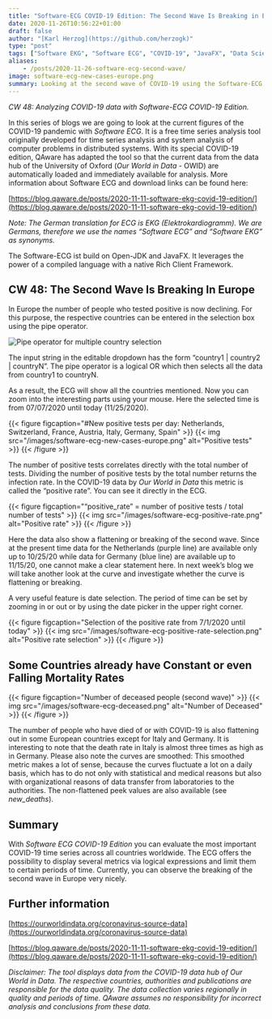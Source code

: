```yaml
---
title: "Software-ECG COVID-19 Edition: The Second Wave Is Breaking in Europe"
date: 2020-11-26T10:56:22+01:00
draft: false
author: "[Karl Herzog](https://github.com/herzogk)"
type: "post"
tags: ["Software EKG", "Software ECG", "COVID-19", "JavaFX", "Data Science", "Data Analytics"]
aliases:
    - /posts/2020-11-26-software-ecg-second-wave/
image: software-ecg-new-cases-europe.png
summary: Looking at the second wave of COVID-19 using the Software-ECG.
---
```


*CW 48: Analyzing COVID-19 data with Software-ECG COVID-19 Edition.*

In this series of blogs we are going to look at the current figures of the COVID-19 pandemic with *Software ECG*. It is a free time series analysis tool originally developed for time series analysis and system analysis of computer problems in distributed systems. With its special COVID-19 edition, QAware has adapted the tool so that the current data from the data hub of the University of Oxford (*Our World in Data* - OWID) are automatically loaded and immediately available for analysis. More information about Software ECG and download links can be found here:

[https://blog.qaware.de/posts/2020-11-11-software-ekg-covid-19-edition/](https://blog.qaware.de/posts/2020-11-11-software-ekg-covid-19-edition/)

*Note: The German translation for ECG is EKG (Elektrokardiogramm). We are Germans, therefore we use the names “Software ECG” and “Software EKG” as synonyms.*

The Software-ECG ist build on Open-JDK and JavaFX. It leverages the power of a compiled language with a native Rich Client Framework.

## CW 48: The Second Wave Is Breaking In Europe
In Europe the number of people who tested positive is now declining. For this purpose, the respective countries can be entered in the selection box using the pipe operator.

![Pipe operator for multiple country selection](/images/software-ecg-multiple-country-selection.png)  

The input string in the editable dropdown has the form “country1 | country2 | countryN”. The pipe operator is a logical OR which then selects all the data from country1 to countryN.

As a result, the ECG will show all the countries mentioned. Now you can zoom into the interesting parts using your mouse. Here the selected time is from 07/07/2020 until today (11/25/2020).

{{< figure figcaption="#New positive tests per day: Netherlands, Switzerland, France, Austria, Italy, Germany, Spain" >}}
  {{< img src="/images/software-ecg-new-cases-europe.png" alt="Positive tests" >}}
{{< /figure >}}

The number of positive tests correlates directly with the total number of tests. Dividing the number of positive tests by the total number returns the infection rate. In the COVID-19 data by *Our World in Data* this metric is called the “positive rate”. You can see it directly in the ECG.

{{< figure figcaption="“positive_rate” = number of positive tests / total number of tests" >}}
  {{< img src="/images/software-ecg-positive-rate.png" alt="Positive rate" >}}
{{< /figure >}}

Here the data also show a flattening or breaking of the second wave. Since at the present time data for the Netherlands (purple line) are available only up to 10/25/20 while data for Germany (blue line) are available up to 11/15/20, one cannot make a clear statement here. In next week’s blog we will take another look at the curve and investigate whether the curve is flattening or breaking.

A very useful feature is date selection. The period of time can be set by zooming in or out or by using the date picker in the upper right corner.

{{< figure figcaption="Selection of the positive rate from 7/1/2020 until today" >}}
  {{< img src="/images/software-ecg-positive-rate-selection.png" alt="Positive rate selection" >}}
{{< /figure >}}


## Some Countries already have Constant or even Falling Mortality Rates

{{< figure figcaption="Number of deceased people (second wave)" >}}
  {{< img src="/images/software-ecg-deceased.png" alt="Number of Deceased" >}}
{{< /figure >}}

The number of people who have died of or with COVID-19 is also flattening out in some European countries except for Italy and Germany. It is interesting to note that the death rate in Italy is almost three times as high as in Germany. Please also note the curves are smoothed: This smoothed metric makes a lot of sense, because the curves fluctuate a lot on a daily basis, which has to do not only with statistical and medical reasons but also with organizational reasons of data transfer from laboratories to the authorities. The non-flattened peek values are also available (see *new_deaths*).

## Summary

With *Software ECG COVID-19 Edition* you can evaluate the most important COVID-19 time series across all countries worldwide. The ECG offers the possibility to display several metrics via logical expressions and limit them to certain periods of time. Currently, you can observe the breaking of the second wave in Europe very nicely.

## Further information

[https://ourworldindata.org/coronavirus-source-data](https://ourworldindata.org/coronavirus-source-data)

[https://blog.qaware.de/posts/2020-11-11-software-ekg-covid-19-edition/](https://blog.qaware.de/posts/2020-11-11-software-ekg-covid-19-edition/)

*Disclaimer: The tool displays data from the COVID-19 data hub of Our World in Data. The respective countries, authorities and publications are responsible for the data quality. The data collection varies regionally in quality and periods of time. QAware assumes no responsibility for incorrect analysis and conclusions from these data.*
